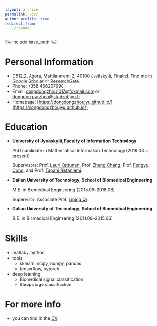 ```yaml
---
layout: archive
permalink: /cv/
author_profile: true
redirect_from:
  - /resume
---
```


{% include base_path %}

Personal Information
======
* D512.2, Agora, Mattilanniemi 2, 40100 Jyväskylä, Finalnd. Find me in [Google Scholar](https://scholar.google.com/citations?user=Ytewu44AAAAJ&hl=en) or [ResearchGate](https://www.researchgate.net/profile/Dongdong-Zhou-6).
* Phone: +358 466207990
* Email: dongdongzhou1017@foxmail.com or dongdong.w.zhou@student.jyu.fi
* Homepage: [https://dongdongzhoujyu.github.io/](https://dongdongzhoujyu.github.io/)


Education
======
* **University of Jyväskylä, Faculty of Information Technology**
  
  PhD candidate in Mathematical Information Technology (2019.03 ~ present)
  
  Supervisors: Prof. [Lauri Kettunen](https://scholar.google.com/citations?user=5oo0DaAAAAAJ&hl=en), Prof. [Zheng Chang](https://scholar.google.com/citations?user=MmARrhAAAAAJ&hl=en), Prof. [Fengyu Cong](https://scholar.google.com/citations?user=Jd0dQA8AAAAJ&hl=en), and Prof. [Tapani Ristaniemi](https://scholar.google.com/citations?user=OwGqX4AAAAAJ&hl=en). 
  
* **Dalian University of Technology, School of Biomedical Engineering**
  
  M.E. in Biomedical Engineering (2015.09~2018.06)
  
  Supervisor: Associate Prof. [Liping Qi](https://www.researchgate.net/profile/Liping-Qi)

* **Dalian University of Technology, School of Biomedical Engineering**
  
  B.E. in Biomedical Engineering (2011.09~2015.06)

 
Skills
======
* matlab，python
* tools
  * sklearn, scipy, numpy, pandas
  * tensorflow, pytorch
* deep learning
  * Biomedical signal classification
  * Sleep stage classification

For more info
======  
* you can find in the [CV](../_publications/CV_DongdongZhou_January_2023.pdf).
